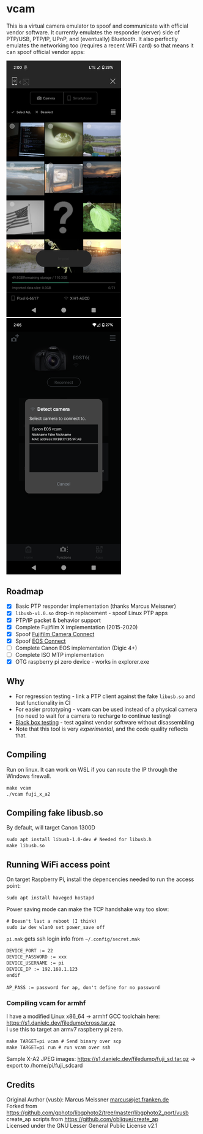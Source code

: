 # vcam
This is a virtual camera emulator to spoof and communicate with official vendor software. It currently emulates the
responder (server) side of PTP/USB, PTP/IP, UPnP, and (eventually) Bluetooth. It also perfectly emulates the networking
too (requires a recent WiFi card) so that means it can spoof official vendor apps:

<img title="Fujifilm Camera Connect connected to spoofed X-H1-ABCD" src="bin/Screenshot_20240402-140041.png" width="300"><img src="bin/Screenshot_20240402-140506.png" width="300">

## Roadmap
- [x] Basic PTP responder implementation (thanks Marcus Meissner)
- [x] `libusb-v1.0.so` drop-in replacement - spoof Linux PTP apps
- [x] PTP/IP packet & behavior support
- [x] Complete Fujifilm X implementation (2015-2020)
- [x] Spoof [Fujifilm Camera Connect](https://play.google.com/store/apps/details?id=com.fujifilm_dsc.app.remoteshooter&hl=en_US&gl=US)
- [x] Spoof [EOS Connect](https://play.google.com/store/apps/details?id=jp.co.canon.ic.cameraconnect&hl=en_US&gl=US)
- [ ] Complete Canon EOS implementation (Digic 4+)
- [ ] Complete ISO MTP implementation
- [x] OTG raspberry pi zero device - works in explorer.exe

## Why
- For regression testing - link a PTP client against the fake `libusb.so` and test functionality in CI
- For easier prototyping - vcam can be used instead of a physical camera (no need to wait for a camera to recharge to continue testing)
- [Black box testing](https://en.wikipedia.org/wiki/Black-box_testing) - test against vendor software without disassembling
- Note that this tool is very *experimental*, and the code quality reflects that.

## Compiling
Run on linux. It can work on WSL if you can route the IP through the Windows firewall.
```
make vcam
./vcam fuji_x_a2
```

## Compiling fake libusb.so
By default, will target Canon 1300D
```
sudo apt install libusb-1.0-dev # Needed for libusb.h
make libusb.so
```

## Running WiFi access point
On target Raspberry Pi, install the depencencies needed to run the access point:
```
sudo apt install haveged hostapd
```
Power saving mode can make the TCP handshake way too slow:
```
# Doesn't last a reboot (I think)
sudo iw dev wlan0 set power_save off
```
`pi.mak` gets ssh login info from `~/.config/secret.mak`
```
DEVICE_PORT := 22
DEVICE_PASSWORD := xxx
DEVICE_USERNAME := pi
DEVICE_IP := 192.168.1.123
endif

AP_PASS := password for ap, don't define for no password
```
### Compiling vcam for armhf
I have a modified Linux x86_64 -> armhf GCC toolchain here: https://s1.danielc.dev/filedump/cross.tar.gz  
I use this to target an armv7 raspberry pi zero.
```
make TARGET=pi vcam # Send binary over scp
make TARGET=pi run # run vcam over ssh
```

Sample X-A2 JPEG images: https://s1.danielc.dev/filedump/fuji_sd.tar.gz -> export to /home/pi/fuji_sdcard

## Credits
Original Author (vusb): Marcus Meissner <marcus@jet.franken.de>  
Forked from https://github.com/gphoto/libgphoto2/tree/master/libgphoto2_port/vusb  
create_ap scripts from https://github.com/oblique/create_ap  
Licensed under the GNU Lesser General Public License v2.1  
